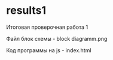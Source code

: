 # results1
Итоговая проверочная работа 1

Файл блок схемы - block diagramm.png

Код программы на js - index.html
